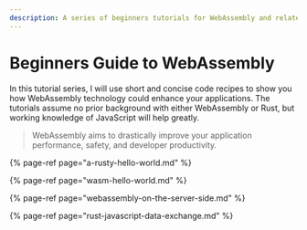 ```yaml
---
description: A series of beginners tutorials for WebAssembly and related technologies.
---
```


# Beginners Guide to WebAssembly

In this tutorial series, I will use short and concise code recipes to show you how WebAssembly technology could enhance your applications. The tutorials assume no prior background with either WebAssembly or Rust, but working knowledge of JavaScript will help greatly.

> WebAssembly aims to drastically improve your application performance, safety, and developer productivity.

{% page-ref page="a-rusty-hello-world.md" %}

{% page-ref page="wasm-hello-world.md" %}

{% page-ref page="webassembly-on-the-server-side.md" %}

{% page-ref page="rust-javascript-data-exchange.md" %}



